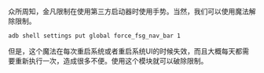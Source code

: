 众所周知，金凡限制在使用第三方启动器时使用手势。当然，我们可以使用魔法解除限制。

```shell
adb shell settings put global force_fsg_nav_bar 1
```

但是，这个魔法在每次重启系统或者重启系统UI的时候失效，而且大概每天都需要重新执行一次，造成很多不便。使用这个模块就可以破除限制。